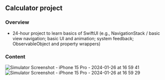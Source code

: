 ## Calculator project

### Overview
- 24-hour project to learn basics of SwiftUI (e.g., NavigationStack / basic view navigation; basic UI and animation; system feedback; ObservableObject and property wrappers)

### Content
![Simulator Screenshot - iPhone 15 Pro - 2024-01-26 at 16 59 41](https://github.com/benhernes/calculator/assets/67649594/f08c3c9b-9668-42fc-80d2-5d36c4fc56ea)
![Simulator Screenshot - iPhone 15 Pro - 2024-01-26 at 16 59 29](https://github.com/benhernes/calculator/assets/67649594/d76e47db-892e-4f21-87ef-9bb68534cd78)

